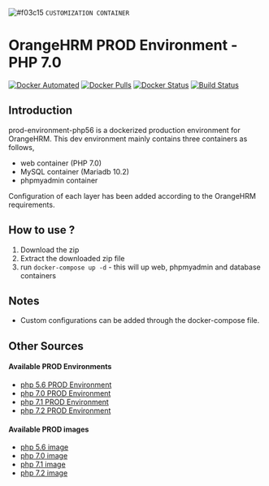 ![#f03c15](https://placehold.it/15/f03c15/000000?text=+) `CUSTOMIZATION CONTAINER`

# OrangeHRM PROD Environment - PHP 7.0
[![Docker Automated](https://img.shields.io/docker/automated/orangehrm/orangehrm-environment-images.svg)](https://hub.docker.com/r/orangehrm/orangehrm-environment-images/) [![Docker Pulls](https://img.shields.io/docker/pulls/orangehrm/orangehrm-environment-images.svg)](https://hub.docker.com/r/orangehrm/orangehrm-environment-images/) [![Docker Status](https://img.shields.io/docker/build/orangehrm/orangehrm-environment-images.svg)](https://hub.docker.com/r/orangehrm/orangehrm-environment-images/) [![Build Status](https://travis-ci.org/orangehrm/orangehrm-prod-environment.svg?branch=php-7.0)](https://travis-ci.org/orangehrm/orangehrm-prod-environment)

## Introduction

prod-environment-php56 is a dockerized production environment for OrangeHRM. This dev environment mainly contains three containers as follows,

- web container (PHP 7.0)
- MySQL container (Mariadb 10.2)
- phpmyadmin container

Configuration of each layer has been added according to the OrangeHRM requirements.

## How to use ?

1. Download the zip
2. Extract the downloaded zip file 
3. run `docker-compose up -d` - this will up web, phpmyadmin and database containers


## Notes
- Custom configurations can be added through the docker-compose file. 

## Other Sources

#### Available PROD Environments

- [php 5.6 PROD Environment](https://github.com/orangehrm/orangehrm-prod-environment/tree/prod-environment-php56)
- [php 7.0 PROD Environment](https://github.com/orangehrm/orangehrm-prod-environment/tree/prod-environment-php70)
- [php 7.1 PROD Environment](https://github.com/orangehrm/orangehrm-prod-environment/tree/prod-environment-php71)
- [php 7.2 PROD Environment](https://github.com/orangehrm/orangehrm-prod-environment/tree/prod-environment-php72)

#### Available PROD images

- [php 5.6 image](https://github.com/orangehrm/orangehrm-prod-environment/tree/php-5.6-centos)
- [php 7.0 image](https://github.com/orangehrm/orangehrm-prod-environment/tree/php-7.0)
- [php 7.1 image](https://github.com/orangehrm/orangehrm-prod-environment/tree/php-7.1)
- [php 7.2 image](https://github.com/orangehrm/orangehrm-prod-environment/tree/php-7.2)